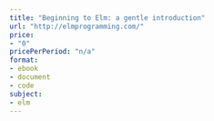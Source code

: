 ```yaml
---
title: "Beginning to Elm: a gentle introduction"
url: "http://elmprogramming.com/"
price: 
- "0"
pricePerPeriod: "n/a"
format: 
- ebook
- document
- code
subject: 
- elm
---
```

